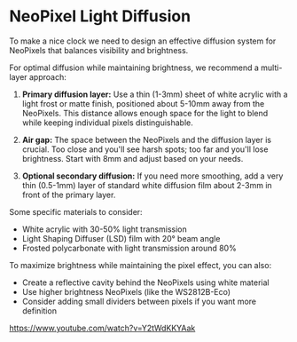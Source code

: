 # NeoPixel Light Diffusion

To make a nice clock we need to design an effective diffusion system for NeoPixels that balances visibility and brightness.

For optimal diffusion while maintaining brightness, we recommend a multi-layer approach:

1. **Primary diffusion layer:** Use a thin (1-3mm) sheet of white acrylic with a light frost or matte finish, positioned about 5-10mm away from the NeoPixels. This distance allows enough space for the light to blend while keeping individual pixels distinguishable.

2. **Air gap:** The space between the NeoPixels and the diffusion layer is crucial. Too close and you'll see harsh spots; too far and you'll lose brightness. Start with 8mm and adjust based on your needs.

3. **Optional secondary diffusion:** If you need more smoothing, add a very thin (0.5-1mm) layer of standard white diffusion film about 2-3mm in front of the primary layer.

Some specific materials to consider:

- White acrylic with 30-50% light transmission
- Light Shaping Diffuser (LSD) film with 20° beam angle
- Frosted polycarbonate with light transmission around 80%

To maximize brightness while maintaining the pixel effect, you can also:

- Create a reflective cavity behind the NeoPixels using white material
- Use higher brightness NeoPixels (like the WS2812B-Eco)
- Consider adding small dividers between pixels if you want more definition

https://www.youtube.com/watch?v=Y2tWdKKYAak